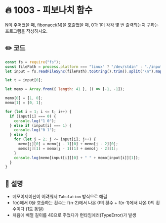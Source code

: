 # 🔥 1003 - 피보나치 함수
N이 주어졌을 때, fibonacci(N)을 호출했을 때, 0과 1이 각각 몇 번 출력되는지 구하는 프로그램을 작성하시오.

## ✏️ 코드
```js
const fs = require("fs");
const filePath = process.platform === "linux" ? "/dev/stdin" : "./input.txt";
let input = fs.readFileSync(filePath).toString().trim().split("\n").map(Number);

let t = input[0];

let memo = Array.from({ length: 41 }, () => [-1, -1]);

memo[0] = [1, 0];
memo[1] = [0, 1];

for (let i = 1; i <= t; i++) {
  if (input[i] === 0) {
    console.log("1 0");
  } else if (input[i] === 1) {
    console.log("0 1");
  } else {
    for (let j = 2; j <= input[i]; j++) {
      memo[j][0] = memo[j - 1][0] + memo[j - 2][0];
      memo[j][1] = memo[j - 1][1] + memo[j - 2][1];
    }
    console.log(memo[input[i]][0] + " " + memo[input[i]][1]);
  }
}

```

## 🌱 설명
- 메모이제이션이 어려워서 `Tabulation` 방식으로 해결
- f(n)에서 0을 호출하는 횟수는 f(n-2)에서 나온 0의 횟수 + f(n-1)에서 나온 0의 횟수이다 (1도 동일)
- 처음에 배열 길이를 40으로 주었다가 런타임에러(TypeError)가 발생
